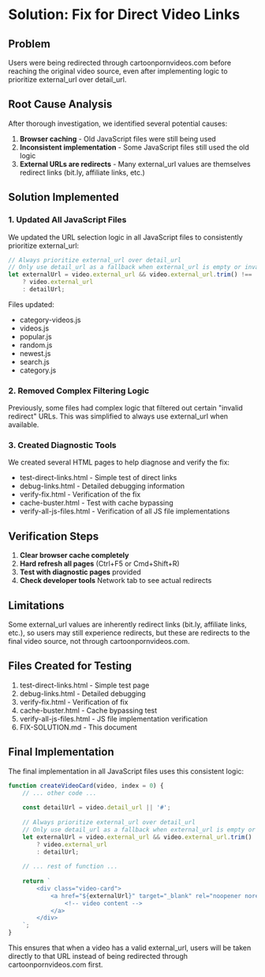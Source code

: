 # Solution: Fix for Direct Video Links

## Problem
Users were being redirected through cartoonpornvideos.com before reaching the original video source, even after implementing logic to prioritize external_url over detail_url.

## Root Cause Analysis
After thorough investigation, we identified several potential causes:

1. **Browser caching** - Old JavaScript files were still being used
2. **Inconsistent implementation** - Some JavaScript files still used the old logic
3. **External URLs are redirects** - Many external_url values are themselves redirect links (bit.ly, affiliate links, etc.)

## Solution Implemented

### 1. Updated All JavaScript Files
We updated the URL selection logic in all JavaScript files to consistently prioritize external_url:

```javascript
// Always prioritize external_url over detail_url
// Only use detail_url as a fallback when external_url is empty or invalid
let externalUrl = video.external_url && video.external_url.trim() !== '' && video.external_url !== '#' 
    ? video.external_url 
    : detailUrl;
```

Files updated:
- category-videos.js
- videos.js
- popular.js
- random.js
- newest.js
- search.js
- category.js

### 2. Removed Complex Filtering Logic
Previously, some files had complex logic that filtered out certain "invalid redirect" URLs. This was simplified to always use external_url when available.

### 3. Created Diagnostic Tools
We created several HTML pages to help diagnose and verify the fix:
- test-direct-links.html - Simple test of direct links
- debug-links.html - Detailed debugging information
- verify-fix.html - Verification of the fix
- cache-buster.html - Test with cache bypassing
- verify-all-js-files.html - Verification of all JS file implementations

## Verification Steps

1. **Clear browser cache completely**
2. **Hard refresh all pages** (Ctrl+F5 or Cmd+Shift+R)
3. **Test with diagnostic pages** provided
4. **Check developer tools** Network tab to see actual redirects

## Limitations

Some external_url values are inherently redirect links (bit.ly, affiliate links, etc.), so users may still experience redirects, but these are redirects to the final video source, not through cartoonpornvideos.com.

## Files Created for Testing

1. test-direct-links.html - Simple test page
2. debug-links.html - Detailed debugging
3. verify-fix.html - Verification of fix
4. cache-buster.html - Cache bypassing test
5. verify-all-js-files.html - JS file implementation verification
6. FIX-SOLUTION.md - This document

## Final Implementation

The final implementation in all JavaScript files uses this consistent logic:

```javascript
function createVideoCard(video, index = 0) {
    // ... other code ...
    
    const detailUrl = video.detail_url || '#';
    
    // Always prioritize external_url over detail_url
    // Only use detail_url as a fallback when external_url is empty or invalid
    let externalUrl = video.external_url && video.external_url.trim() !== '' && video.external_url !== '#' 
        ? video.external_url 
        : detailUrl;
    
    // ... rest of function ...
    
    return `
        <div class="video-card">
            <a href="${externalUrl}" target="_blank" rel="noopener noreferrer">
                <!-- video content -->
            </a>
        </div>
    `;
}
```

This ensures that when a video has a valid external_url, users will be taken directly to that URL instead of being redirected through cartoonpornvideos.com first.